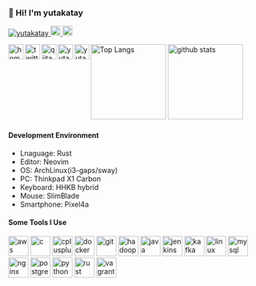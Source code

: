 ### 👋 Hi! I'm yutakatay

<p align="left"> 
  <a href="https://github.com/yutakatay/yutakatay/">
    <img src="https://komarev.com/ghpvc/?username=yutakatay" alt="yutakatay" />
  </a>
  <a href="http://twitter.com/yutakatay">
    <img height="20" src="https://img.shields.io/twitter/follow/yutakatay?label=Twitter&logo=twitter&style=flat" />
  </a>
  <a href="https://github.com/yutakatay">
    <img height="20" src="https://img.shields.io/github/followers/yutakatay?label=follow&logo=github&style=flat" />
  </a>
</p>

<p align="left"> 
  <a href="https://yutakatay.github.io/">
    <img align="left" alt="homepage" width="30px" src="https://image.flaticon.com/icons/svg/565/565527.svg" />
  </a>
  <a href="https://twitter.com/yutakatay">
    <img align="left" alt="twitter" width="30px" src="https://image.flaticon.com/icons/svg/2111/2111703.svg" />
  </a>
  <a href="https://qiita.com/yutakatay">
    <img align="left" alt="qiita" width="30px" src="https://simpleicons.org/icons/qiita.svg" />
  </a>
  <a href="https://dev.to/yutakatay" target="blank">
    <img align="left" src="https://cdn.jsdelivr.net/npm/simple-icons@3.0.1/icons/dev-dot-to.svg" alt="yutakatay" height="30" width="30" />
  </a>
  <a href="https://stackoverflow.com/users/yutakatay" target="blank">
    <img align="left" src="https://cdn.jsdelivr.net/npm/simple-icons@3.0.1/icons/stackoverflow.svg" alt="yutakatay" height="30" width="30" />
  </a>
</p>

<p align="left"> 
  <img alt="Top Langs" height="150px" src="https://github-readme-stats.vercel.app/api/top-langs/?username=yutakatay&layout=compact&count_private=true&show_icons=true&show_icons=true&theme=onedark" />
  <img alt="github stats" height="150px" src="https://github-readme-stats.vercel.app/api?username=yutakatay&count_private=true&show_icons=true&show_icons=true&theme=onedark" />
</p>

#### Development Environment

- Lnaguage: Rust
- Editor: Neovim
- OS: ArchLinux(i3-gaps/sway)
- PC: Thinkpad X1 Carbon
- Keyboard: HHKB hybrid
- Mouse: SlimBlade
- Smartphone: Pixel4a

#### Some Tools I Use

<p align="left"><img src="https://devicons.github.io/devicon/devicon.git/icons/amazonwebservices/amazonwebservices-original-wordmark.svg" alt="aws" width="40" height="40"/> <img src="https://devicons.github.io/devicon/devicon.git/icons/c/c-original.svg" alt="c" width="40" height="40"/> <img src="https://devicons.github.io/devicon/devicon.git/icons/cplusplus/cplusplus-original.svg" alt="cplusplus" width="40" height="40"/> <img src="https://devicons.github.io/devicon/devicon.git/icons/docker/docker-original-wordmark.svg" alt="docker" width="40" height="40"/> <img src="https://www.vectorlogo.zone/logos/git-scm/git-scm-icon.svg" alt="git" width="40" height="40"/> <img src="https://www.vectorlogo.zone/logos/apache_hadoop/apache_hadoop-icon.svg" alt="hadoop" width="40" height="40"/> <img src="https://devicons.github.io/devicon/devicon.git/icons/java/java-original-wordmark.svg" alt="java" width="40" height="40"/> <img src="https://www.vectorlogo.zone/logos/jenkins/jenkins-icon.svg" alt="jenkins" width="40" height="40"/> <img src="https://www.vectorlogo.zone/logos/apache_kafka/apache_kafka-icon.svg" alt="kafka" width="40" height="40"/> <img src="https://devicons.github.io/devicon/devicon.git/icons/linux/linux-original.svg" alt="linux" width="40" height="40"/> <img src="https://devicons.github.io/devicon/devicon.git/icons/mysql/mysql-original-wordmark.svg" alt="mysql" width="40" height="40"/> <img src="https://devicons.github.io/devicon/devicon.git/icons/nginx/nginx-original.svg" alt="nginx" width="40" height="40"/> <img src="https://devicons.github.io/devicon/devicon.git/icons/postgresql/postgresql-original-wordmark.svg" alt="postgresql" width="40" height="40"/> <img src="https://devicons.github.io/devicon/devicon.git/icons/python/python-original.svg" alt="python" width="40" height="40"/> <img src="https://devicons.github.io/devicon/devicon.git/icons/rust/rust-plain.svg" alt="rust" width="40" height="40"/> <img src="https://www.vectorlogo.zone/logos/vagrantup/vagrantup-icon.svg" alt="vagrant" width="40" height="40"/></p>


<!--
**yutakatay/yutakatay** is a ✨ _special_ ✨ repository because its `README.md` (this file) appears on your GitHub profile.

Here are some ideas to get you started:

- 🔭 I’m currently working on ...
- 🌱 I’m currently learning ...
- 👯 I’m looking to collaborate on ...
- 🤔 I’m looking for help with ...
- 💬 Ask me about ...
- 📫 How to reach me: ...
- 😄 Pronouns: ...
- ⚡ Fun fact: ...
-->
